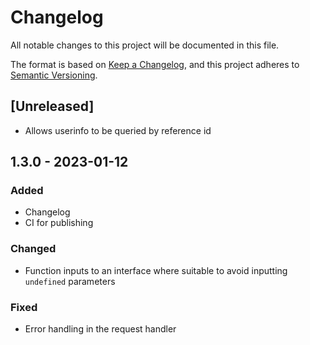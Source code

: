 # Changelog

All notable changes to this project will be documented in this file.

The format is based on [Keep a Changelog](https://keepachangelog.com/en/1.0.0/),
and this project adheres to [Semantic Versioning](https://semver.org/spec/v2.0.0.html).

## [Unreleased]

- Allows userinfo to be queried by reference id

## 1.3.0 - 2023-01-12

### Added

- Changelog
- CI for publishing

### Changed

- Function inputs to an interface where suitable to avoid inputting `undefined` parameters

### Fixed

- Error handling in the request handler
